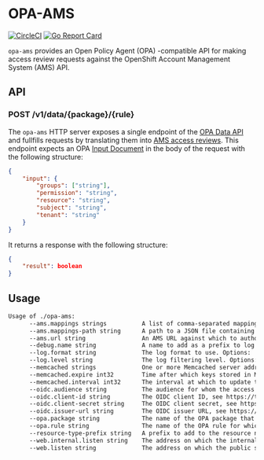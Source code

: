 # OPA-AMS

[![CircleCI](https://circleci.com/gh/observatorium/opa-ams.svg?style=svg)](https://circleci.com/gh/observatorium/opa-ams)
[![Go Report Card](https://goreportcard.com/badge/github.com/observatorium/opa-ams)](https://goreportcard.com/report/github.com/observatorium/opa-ams)

`opa-ams` provides an Open Policy Agent (OPA) -compatible API for making access review requests against the OpenShift Account Management System (AMS) API.

## API

### POST /v1/data/{package}/{rule}

The `opa-ams` HTTP server exposes a single endpoint of the [OPA Data API](https://www.openpolicyagent.org/docs/latest/rest-api/#data-api) and fullfills requests by translating them into [AMS access reviews](https://api.openshift.com/?urls.primaryName=Accounts%20management%20service#/default/post_api_authorizations_v1_access_review).
This endpoint expects an OPA [Input Document](https://www.openpolicyagent.org/docs/latest/kubernetes-primer/#input-document) in the body of the request with the following structure:

```json
{
    "input": {
        "groups": ["string"],
        "permission": "string",
        "resource": "string",
        "subject": "string",
        "tenant": "string"
    }
}
```

It returns a response with the following structure:

```json
{
    "result": boolean
}
```

## Usage

[embedmd]:# (tmp/help.txt)
```txt
Usage of ./opa-ams:
      --ams.mappings strings          A list of comma-separated mappings from Observatorium tenants to AMS organization IDs, e.g. foo=bar,x=y
      --ams.mappings-path string      A path to a JSON file containing a map from Observatorium tenants to AMS organization IDs.
      --ams.url string                An AMS URL against which to authorize client requests.
      --debug.name string             A name to add as a prefix to log lines. (default "opa-ams")
      --log.format string             The log format to use. Options: 'logfmt', 'json'. (default "logfmt")
      --log.level string              The log filtering level. Options: 'error', 'warn', 'info', 'debug'. (default "info")
      --memcached strings             One or more Memcached server addresses.
      --memcached.expire int32        Time after which keys stored in Memcached should expire, given in seconds. (default 3600)
      --memcached.interval int32      The interval at which to update the Memcached DNS, given in seconds; use 0 to disable. (default 10)
      --oidc.audience string          The audience for whom the access token is intended, see https://openid.net/specs/openid-connect-core-1_0.html#IDToken.
      --oidc.client-id string         The OIDC client ID, see https://tools.ietf.org/html/rfc6749#section-2.3.
      --oidc.client-secret string     The OIDC client secret, see https://tools.ietf.org/html/rfc6749#section-2.3.
      --oidc.issuer-url string        The OIDC issuer URL, see https://openid.net/specs/openid-connect-discovery-1_0.html#IssuerDiscovery.
      --opa.package string            The name of the OPA package that opa-ams should implement, see https://www.openpolicyagent.org/docs/latest/policy-language/#packages.
      --opa.rule string               The name of the OPA rule for which opa-ams should provide a result, see https://www.openpolicyagent.org/docs/latest/policy-language/#rules. (default "allow")
      --resource-type-prefix string   A prefix to add to the resource name in AMS access review requests.
      --web.internal.listen string    The address on which the internal server listens. (default ":8081")
      --web.listen string             The address on which the public server listens. (default ":8080")
```
